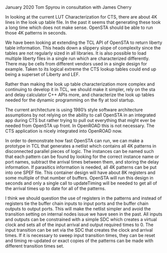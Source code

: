 January 2020
Tom Spyrou in consultation with James Cherry

In looking at the current LUT Characterization for CTS, there are about 4K lines in the look up table file. In the past it seems that generating these took a long time which does not make sense. OpenSTA should be able to run those 4K patterns in seconds.

We have been looking at extending the TCL API of OpenSTA to return liberty table information. This heads down a slippery slope of complexity since the tables are not regularly sized in all libraries. It is also possible to load multiple liberty files in a single run which are characterized differently. There may be cells from different vendors used in a single design for example. Taken to its logical extreme the CTS lookup tables could end up being a superset of Liberty and LEF.

Rather than making the look up table characterization more complex and continuing to develop it in TCL, we should make it simpler, rely on the sta and delay calculator C++ APIs more, and characterize the look up tables needed for the dynamic programming on the fly at tool startup. 

The current architecture is using 1980’s style software architecture assumptions by not relying on the ability to call OpenSTA in an integrated app during CTS but rather trying to pull out everything that might ever be needed from OpenSTA up front. In OpenROAD this is not necessary. The CTS application is nicely integrated into OpenROAD now.

In order to demonstrate how fast OpenSTA can run, we can make a prototype in TCL that generates a netlist which contains all 4K patterns in disconnected parallel pieces of logic. The instances can be named such that each pattern can be found by looking for the correct instance name or port names, subtract the arrival times between them, and storing the delay information. If parasitics information is needed, all 4K patterns can be put into one SPEF file. This container design will have about 8K registers and some multiple of that number of buffers. OpenSTA will run this design in seconds and only a single call to updateTiming will be needed to get all of the arrival times up to date for all of the patterns.

I think we should question the use of registers in the patterns and instead of registers tie the buffer chain inputs to input ports and the buffer chain outputs to output ports. This will make the netlist simpler and avoid the transition setting on internal nodes issue we have seen in the past. All inputs and outputs can be constrained with a simple SDC which creates a virtual clock and sets all of the input arrival and output required times to 0. The input transition can be set via the SDC that creates the clock and arrival times. If it is necessary to sweep input transition times, they can be reset and timing re-updated or exact copies of the patterns can be made with different transition times set. 
